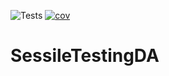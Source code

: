 ![Tests](https://github.com/mcnichon/edgefinder/actions/workflows/run-tests.yml/badge.svg)
[![cov](https://mcnichon.github.io/edgefinder/badges/coverage.svg)](https://github.com/mcnichon/edgefinder/actions)

# SessileTestingDA



